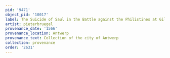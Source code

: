 ```yaml
---
pid: '9471'
object_pid: '10017'
label: The Suicide of Saul in the Battle against the Philistines at Gilboa
artist: pieterbruegel
provenance_date: '1566'
provenance_location: Antwerp
provenance_text: Collection of the city of Antwerp
collection: provenance
order: '2631'
---
```

